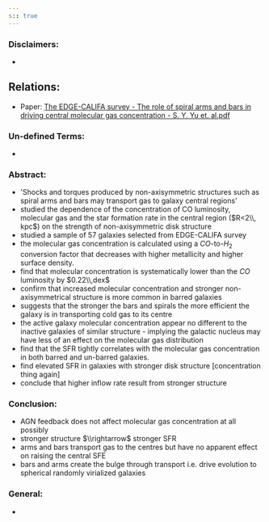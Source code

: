 ```yaml
---
s:: true
---
```

### Disclaimers:
- 

## Relations:
- Paper: [The EDGE-CALIFA survey - The role of spiral arms and bars in driving central molecular gas concentration - S. Y. Yu et. al.pdf](../../../PDFs/The%20EDGE-CALIFA%20survey%20-%20The%20role%20of%20spiral%20arms%20and%20bars%20in%20driving%20central%20molecular%20gas%20concentration%20-%20S.%20Y.%20Yu%20et.%20al.pdf)

### Un-defined Terms:
- 

### Abstract:
- 'Shocks and torques produced by non-axisymmetric structures such as spiral arms and bars may transport gas to galaxy central regions'
- studied the dependence of the concentration of CO luminosity, molecular gas and the star formation rate in the central region ($R<2\\, kpc$)  on the strength of non-axisymmetric disk structure
- studied a sample of 57 galaxies selected from EDGE-CALIFA survey
- the molecular gas concentration is calculated using a $CO$-to-$H_2$ conversion factor that decreases with higher metallicity and higher surface density.
- find that molecular concentration is systematically lower than the $CO$ luminosity by $0.22\\,dex$ 
- confirm that increased molecular concentration and stronger non-axisymmetrical structure is more common in barred galaxies 
- suggests that the stronger the bars and spirals the more efficient the galaxy is in transporting cold gas to its centre
- the active galaxy molecular concentration appear no different to the inactive galaxies of similar structure - implying the galactic nucleus may have less of an effect on the molecular gas distribution
- find that the SFR tightly correlates with the molecular gas concentration in both barred and un-barred galaxies.
- find elevated SFR in galaxies with stronger disk structure [concentration thing again]
- conclude that higher inflow rate result from stronger structure

### Conclusion:

- AGN feedback does not affect molecular gas concentration at all possibly
- stronger structure $\\rightarrow$ stronger SFR
- arms and bars transport gas to the centres but have no apparent effect on raising the central SFE
- bars and arms create the bulge through transport i.e. drive evolution to spherical randomly virialized galaxies


### General:
- 
